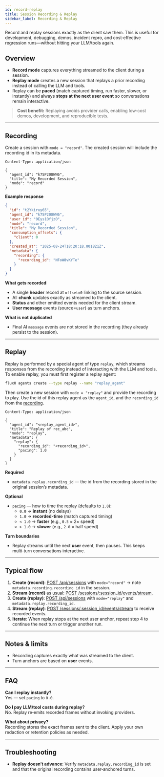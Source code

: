 ```yaml
---
id: record-replay
title: Session Recording & Replay
sidebar_label: Recording & Replay
---
```


Record and replay sessions exactly as the client saw them. This is useful for development, debugging, demos, incident repro, and cost‑effective regression runs—without hitting your LLM/tools again.

## Overview

- **Record mode** captures everything streamed to the client during a session.
- **Replay mode** creates a new session that replays a prior recording instead of calling the LLM and tools.
- Replay can be **paced** (match captured timing, run faster, slower, or instantly) and always **stops at the next user event** so conversations remain interactive.

> **Cost benefit:** Replaying avoids provider calls, enabling low‑cost demos, development, and reproducible tests.

---

## Recording

Create a session with `mode = "record"`. The created session will include the recording id in its metadata.

```http title="POST /sessions (recording)"
Content-Type: application/json

{
  "agent_id": "k75P208WN6",
  "title": "My Recorded Session",
  "mode": "record"
}
```

**Example response**

```json {13}
{
  "id": "t2Ykiruy65",
  "agent_id": "k75P208WN6",
  "user_id": "9Eys1OfjzO",
  "mode": "record",
  "title": "My Recorded Session",
  "consumption_offsets": {
    "client": 0
  },
  "created_at": "2025-08-24T18:20:18.001821Z",
  "metadata": {
    "recording": {
      "recording_id": "NFoW8vKYTo"
    }
  }
}
```

**What gets recorded**

- A single **header** record at `offset=0` linking to the source session.
- All **chunk** updates exactly as streamed to the client.
- **Status** and other emitted events needed for the client stream.
- **User message** events (source=`user`) as turn anchors.

**What is not duplicated**

- Final AI `message` events are not stored in the recording (they already persist to the session).

---

## Replay

Replay is performed by a special agent of type `replay`, which streams responses from the recording instead of interacting with the LLM and tools. To enable replay, you must first register a replay agent:

```sh
flux0 agents create --type replay --name "replay_agent"
```

Then create a new session with `mode = "replay"` and provide the recording to play. Use the id of this replay agent as the `agent_id`, and the `recording_id` from the [recording](#recording).

```http title="POST /sessions (replay)" {4,9}
Content-Type: application/json

{
  "agent_id": "<replay_agent_id>",
  "title": "Replay of rec_abc",
  "mode": "replay",
  "metadata": {
    "replay": {
      "recording_id": "<recording_id>",
      "pacing": 1.0
    }
  }
}
```

**Required**

- `metadata.replay.recording_id` — the id from the recording stored in the original session’s metadata.

**Optional**

- `pacing` — how to time the replay (defaults to `1.0`):
  - `0.0` → **instant** (no delays)
  - `1.0` → **recorded-time** (match captured timing)
  - `< 1.0` → **faster** (e.g., `0.5` ≈ 2× speed)
  - `> 1.0` → **slower** (e.g., `2.0` ≈ half speed)

**Turn boundaries**

- Replay streams until the next **user** event, then pauses. This keeps multi‑turn conversations interactive.

---

## Typical flow

1. **Create (record)**: [POST /api/sessions](/docs/api/create-session) with `mode="record"` → note `metadata.recording.recording_id` in the session.
2. **Stream (record)** as usual: [POST /sessions/:session_id/events/stream](/docs/api/create-session-event).
3. **Create (replay)**: [POST /api/sessions](/docs/api/create-session) with `mode="replay"` and `metadata.replay.recording_id`.
4. **Stream (replay)**: [POST /sessions/:session_id/events/stream](/docs/api/create-session-event) to receive recorded events.
5. **Iterate**: When replay stops at the next user anchor, repeat step 4 to continue the next turn or trigger another run.

---

## Notes & limits

- Recording captures exactly what was streamed to the client.
- Turn anchors are based on **user** events.

---

## FAQ

**Can I replay instantly?**  
Yes — set `pacing` to `0.0`.

**Do I pay LLM/tool costs during replay?**  
No. Replay re‑emits recorded frames without invoking providers.

**What about privacy?**  
Recording stores the exact frames sent to the client. Apply your own redaction or retention policies as needed.

---

## Troubleshooting

- **Replay doesn’t advance**: Verify `metadata.replay.recording_id` is set and that the original recording contains user‑anchored turns.
